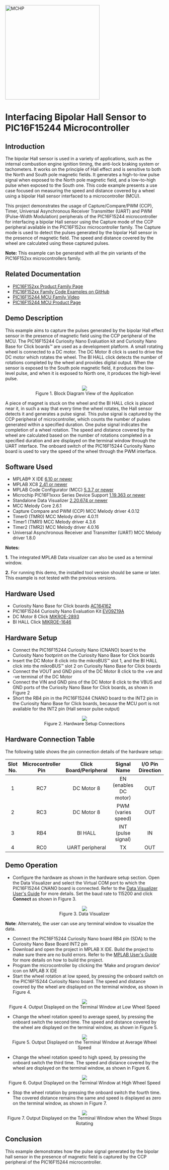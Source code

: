 <!-- Please do not change this html logo with link -->
<a href="https://www.microchip.com" rel="nofollow"><img src="images/microchip.png" alt="MCHP" width="300"/></a>

# Interfacing Bipolar Hall Sensor to PIC16F15244 Microcontroller

## Introduction

The bipolar Hall sensor is used in a variety of applications, such as the internal combustion engine ignition timing, the anti-lock braking system or tachometers. It works on the principle of Hall effect and is sensitive to both the North and South pole magnetic fields. It generates a high-to-low pulse signal when exposed to the North pole magnetic field, and a low-to-high pulse when exposed to the South one. This code example presents a use case focused on measuring the speed and distance covered by a wheel using a bipolar Hall sensor interfaced to a microcontroller (MCU).

This project demonstrates the usage of Capture/Compare/PWM (CCP), Timer, Universal Asynchronous Receiver Transmitter (UART) and PWM (Pulse-Width Modulation) peripherals of the PIC16F15244 microcontroller for interfacing a bipolar Hall sensor using the Capture mode of the CCP peripheral available in the PIC16F152xx microcontroller family. The Capture mode is used to detect the pulses generated by the bipolar Hall sensor in the presence of magnetic field. The speed and distance covered by the wheel are calculated using these captured pulses.

**Note:** This example can be generated with all the pin variants of the PIC16F152xx microcontrollers family.

## Related Documentation

- [PIC16F152xx Product Family Page](https://www.microchip.com/en-us/products/microcontrollers-and-microprocessors/8-bit-mcus/pic-mcus/pic16f15244)
- [PIC16F152xx Family Code Examples on GitHub](https://github.com/microchip-pic-avr-examples?q=pic16f15244&type=&language=&sort=) 
- [PIC16F15244 MCU Family Video](https://www.youtube.com/watch?v=nHLv3Th-o-s)
- [PIC16F15244 MCU Product Page](https://www.microchip.com/en-us/product/PIC16F15244)


## Demo Description

This example aims to capture the pulses generated by the bipolar Hall effect sensor in the presence of magnetic field using the CCP peripheral of the MCU. The PIC16F15244 Curiosity Nano Evaluation kit and Curiosity Nano Base for Click boards™ are used as a development platform. A small rotating wheel is connected to a DC motor. The DC Motor 8 click is used to drive the DC motor which rotates the wheel. The BI HALL click detects the number of rotations completed by the wheel and provides digital output. When the sensor is exposed to the South pole magnetic field, it produces the low-level pulse, and when it is exposed to North one, it produces the high-level pulse.

<p align="center">
  <img width=auto height=auto src="images/blockdiagram.png">
  <br>Figure 1. Block Diagram View of the Application<br>
</p>

A piece of magnet is stuck on the wheel and the BI HALL click is placed near it, in such a way that every time the wheel rotates, the Hall sensor detects it and generates a pulse signal. This pulse signal is captured by the CCP peripheral of microcontroller, which counts the number of pulses generated within a specified duration. One pulse signal indicates the completion of a wheel rotation. The speed and distance covered by the wheel are calculated based on the number of rotations completed in a specified duration and are displayed on the terminal window through the UART interface. The onboard switch of the PIC16F15244 Curiosity Nano board is used to vary the speed of the wheel through the PWM interface.

## Software Used

- MPLAB® X IDE [6.10 or newer](http://www.microchip.com/mplab/mplab-x-ide)
- MPLAB XC8 [2.41 or newer](http://www.microchip.com/mplab/compilers)
- MPLAB Code Configurator (MCC) [5.3.7 or newer](https://www.microchip.com/mplab/mplab-code-configurator)
- Microchip PIC16F1xxxx Series Device Support [1.19.363 or newer](https://packs.download.microchip.com/) 
- Standalone Data Visualizer [2.20.674 or newer](https://www.microchip.com/en-us/development-tools-tools-and-software/embedded-software-center/atmel-data-visualizer)
- MCC Melody Core 2.6.1
- Capture Compare and PWM (CCP) MCC Melody driver 4.0.12
- Timer0 (TMR0) MCC Melody driver 4.0.11
- Timer1 (TMR1) MCC Melody driver 4.3.6
- Timer2 (TMR2) MCC Melody driver 4.0.16
- Universal Asynchronous Receiver and Transmitter (UART) MCC Melody driver 1.8.0


**Notes:** 

 **1.** The integrated MPLAB Data visualizer can also be used as a terminal window.

 **2.** For running this demo, the installed tool version should be same or later. This example is not tested with the previous versions.


## Hardware Used

- Curiosity Nano Base for Click boards [AC164162](https://www.microchip.com/en-us/development-tool/AC164162)
- PIC16F15244 Curiosity Nano Evaluation Kit [EV09Z19A](https://www.microchip.com/en-us/development-tool/EV09Z19A)
- DC Motor 8 Click [MIKROE-2893](https://www.mikroe.com/dc-motor-8-click) 
- BI HALL Click [MIKROE-1646](https://www.mikroe.com/bi-hall-click)

## Hardware Setup 

* Connect the PIC16F15244 Curiosity Nano (CNANO) board to the Curiosity Nano footprint on the Curiosity Nano Base for Click boards
* Insert the DC Motor 8 click into the mikroBUS™ slot 1, and the BI HALL click into the mikroBUS™ slot 2 on Curiosity Nano Base for Click boards
* Connect the VOUT and GND pins of the DC Motor 8 click to the +ve and -ve terminal of the DC Motor
* Connect the VIN and GND pins of the DC Motor 8 click to the VBUS and GND ports of the Curiosity Nano Base for Click boards, as shown in Figure 2
* Short the RB4 pin in the PIC16F15244 CNANO board to the INT2 pin in the Curiosity Nano Base for Click boards, because the MCU port is not available for the INT2 pin (Hall sensor pulse output)

<p align="center">
  <img width=auto height=auto src="images/hardwareSetup.png">
  <br>Figure 2. Hardware Setup Connections<br>
</p>

## Hardware Connection Table

The following table shows the pin connection details of the hardware setup:

|Slot No. | Microcontroller Pin | Click Board/Peripheral | Signal Name |I/O Pin Direction |
|:---------:|:----------:|:-----------:|:---------:|:------------:|	
| 1     | RC7	| DC Motor 8	        | EN (enables DC motor)	| OUT  |	
| 2     | RC3 	| DC Motor 8	        | PWM (varies speed) 	| OUT  |  
| 3     | RB4 	| BI HALL 	        | INT (pulse signal)	| IN   |  
| 4     | RC0 	| UART peripheral 	| TX	                | OUT  |		


## Demo Operation

* Configure the hardware as shown in the hardware setup section. Open the Data Visualizer and select the Virtual COM port to which the PIC16F15244 CNANO board is connected. Refer to the [Data Visualizer User's Guide](https://www.microchip.com/content/dam/mchp/documents/data-visualizer/40001903B.pdf) for more details. Set the baud rate to 115200 and click **Connect** as shown in Figure 3.

<p align="center">
  <img width=auto height=auto src="images/dataVisualizer.png">
  <br>Figure 3. Data Visualizer<br>
</p>

**Note**: Alternately, the user can use any terminal window to visualize the data.

* Connect the PIC16F15244 Curiosity Nano board RB4 pin (SDA) to the Curiosity Nano Base Board INT2 pin
* Download and open the project in MPLAB X IDE. Build the project to make sure there are no build errors. Refer to the [MPLAB User's Guide](https://ww1.microchip.com/downloads/en/devicedoc/50002027d.pdf) for more details on how to build the project.
* Program the microcontroller by clicking the ‘Make and program device’ icon on MPLAB X IDE
* Start the wheel rotation at low speed, by pressing the onboard switch on the PIC16F15244 Curiosity Nano board. The speed and distance covered by the wheel are displayed on the terminal window, as shown in Figure 4.

<p align="center">
  <img width=auto height=auto src="images/output1.png">
  <br>Figure 4. Output Displayed on the Terminal Window at Low Wheel Speed<br>
</p>

* Change the wheel rotation speed to average speed, by pressing the onboard switch the second time. The speed and distance covered by the wheel are displayed on the terminal window, as shown in Figure 5.

<p align="center">
  <img width=auto height=auto src="images/output2.png">
  <br>Figure 5. Output Displayed on the Terminal Window at Average Wheel Speed<br>
</p>

* Change the wheel rotation speed to high speed, by pressing the onboard switch the third time. The speed and distance covered by the wheel are displayed on the terminal window, as shown in Figure 6.

<p align="center">
  <img width=auto height=auto src="images/output3.png">
  <br>Figure 6. Output Displayed on the Terminal Window at High Wheel Speed<br>
</p>

* Stop the wheel rotation by pressing the onboard switch the fourth time. The covered distance remains the same and speed is displayed as zero on the terminal window, as shown in Figure 7.

<p align="center">
  <img width=auto height=auto src="images/output4.png">
  <br>Figure 7. Output Displayed on the Terminal Window when the Wheel Stops Rotating<br>
</p>

## Conclusion

This  example demonstrates how the pulse signal generated by the bipolar hall sensor in the presence of magnetic field is captured by the CCP peripheral of the PIC16F15244 microcontroller. 




 

